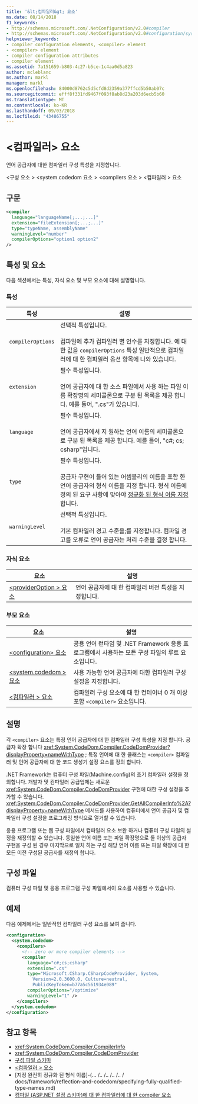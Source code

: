 ```yaml
---
title: '&lt;컴파일러&gt; 요소'
ms.date: 08/14/2018
f1_keywords:
- http://schemas.microsoft.com/.NetConfiguration/v2.0#compiler
- http://schemas.microsoft.com/.NetConfiguration/v2.0#configuration/system.codedom/compilers/compiler
helpviewer_keywords:
- compiler configuration elements, <compiler> element
- <compiler> element
- compiler configuration attributes
- compiler element
ms.assetid: 7a151659-b803-4c27-b5ce-1c4aa0d5a823
author: mcleblanc
ms.author: markl
manager: markl
ms.openlocfilehash: 84000d8762c5d5cfd8d2359a377ffcd5b50ab07c
ms.sourcegitcommit: efff8f331fd9467f093f8ab8d23a203d6ecb5b60
ms.translationtype: MT
ms.contentlocale: ko-KR
ms.lasthandoff: 09/03/2018
ms.locfileid: "43486755"
---
```

# <a name="ltcompilergt-element"></a>&lt;컴파일러&gt; 요소

언어 공급자에 대한 컴파일러 구성 특성을 지정합니다.

\<구성 요소 > \<system.codedom 요소 > \<compilers 요소 > \<컴파일러 > 요소

## <a name="syntax"></a>구문

```xml
<compiler
  language="languageName[;...;...]"
  extension="fileExtension[;...;...]"
  type="typeName, assemblyName"
  warningLevel="number"
  compilerOptions="option1 option2"
/>
```

## <a name="attributes-and-elements"></a>특성 및 요소

다음 섹션에서는 특성, 자식 요소 및 부모 요소에 대해 설명합니다.

### <a name="attributes"></a>특성

|특성|설명|
|---------------|-----------------|
|`compilerOptions`|선택적 특성입니다.<br /><br /> 컴파일에 추가 컴파일러 별 인수를 지정합니다. 에 대 한 값을 `compilerOptions` 특성 일반적으로 컴파일러에 대 한 컴파일러 옵션 항목에 나와 있습니다.|
|`extension`|필수 특성입니다.<br /><br /> 언어 공급자에 대 한 소스 파일에서 사용 하는 파일 이름 확장명의 세미콜론으로 구분 된 목록을 제공 합니다. 예를 들어, ".cs"가 있습니다.|
|`language`|필수 특성입니다.<br /><br /> 언어 공급자에서 지 원하는 언어 이름의 세미콜론으로 구분 된 목록을 제공 합니다. 예를 들어, "c#; cs; csharp"입니다.|
|`type`|필수 특성입니다.<br /><br /> 공급자 구현이 들어 있는 어셈블리의 이름을 포함 한 언어 공급자의 형식 이름을 지정 합니다. 형식 이름에 정의 된 요구 사항에 맞아야 [정규화 된 형식 이름 지정](../../../../../docs/framework/reflection-and-codedom/specifying-fully-qualified-type-names.md)합니다.|
|`warningLevel`|선택적 특성입니다.<br /><br /> 기본 컴파일러 경고 수준을;를 지정합니다. 컴파일 경고를 오류로 언어 공급자는 처리 수준을 결정 합니다.|

### <a name="child-elements"></a>자식 요소

|요소|설명|
|-------------|-----------------|
|[\<providerOption > 요소](../../../../../docs/framework/configure-apps/file-schema/compiler/provideroption-element.md)|언어 공급자에 대 한 컴파일러 버전 특성을 지정합니다.|

### <a name="parent-elements"></a>부모 요소

|요소|설명|
|-------------|-----------------|
|[\<configuration> 요소](../../../../../docs/framework/configure-apps/file-schema/configuration-element.md)|공용 언어 런타임 및 .NET Framework 응용 프로그램에서 사용하는 모든 구성 파일의 루트 요소입니다.|
|[\<system.codedom > 요소](../../../../../docs/framework/configure-apps/file-schema/compiler/system-codedom-element.md)|사용 가능한 언어 공급자에 대한 컴파일러 구성 설정을 지정합니다.|
|[\<컴파일러 > 요소](../../../../../docs/framework/configure-apps/file-schema/compiler/compilers-element.md)|컴파일러 구성 요소에 대 한 컨테이너 0 개 이상 포함 `<compiler>` 요소입니다.|

## <a name="remarks"></a>설명

각 `<compiler>` 요소는 특정 언어 공급자에 대 한 컴파일러 구성 특성을 지정 합니다. 공급자 확장 합니다 <xref:System.CodeDom.Compiler.CodeDomProvider?displayProperty=nameWithType> ; 특정 언어에 대 한 클래스는 `<compiler>` 컴파일러 및 언어 공급자에 대 한 코드 생성기 설정 요소를 정의 합니다.

.NET Framework는 컴퓨터 구성 파일(Machine.config)의 초기 컴파일러 설정을 정의합니다. 개발자 및 컴파일러 공급업체는 새로운 <xref:System.CodeDom.Compiler.CodeDomProvider> 구현에 대한 구성 설정을 추가할 수 있습니다. <xref:System.CodeDom.Compiler.CodeDomProvider.GetAllCompilerInfo%2A?displayProperty=nameWithType> 메서드를 사용하여 컴퓨터에서 언어 공급자 및 컴파일러 구성 설정을 프로그래밍 방식으로 열거할 수 있습니다.

응용 프로그램 또는 웹 구성 파일에서 컴파일러 요소 보완 하거나 컴퓨터 구성 파일의 설정을 재정의할 수 있습니다. 동일한 언어 이름 또는 파일 확장명으로 둘 이상의 공급자 구현을 구성 된 경우 마지막으로 일치 하는 구성 해당 언어 이름 또는 파일 확장에 대 한 모든 이전 구성된 공급자를 재정의 합니다.

## <a name="configuration-file"></a>구성 파일

컴퓨터 구성 파일 및 응용 프로그램 구성 파일에서이 요소를 사용할 수 있습니다.

## <a name="example"></a>예제

다음 예제에서는 일반적인 컴파일러 구성 요소를 보여 줍니다.

```xml
<configuration>
  <system.codedom>
    <compilers>
      <!-- zero or more compiler elements -->
      <compiler
        language="c#;cs;csharp"
        extension=".cs"
        type="Microsoft.CSharp.CSharpCodeProvider, System,
          Version=2.0.3600.0, Culture=neutral,
          PublicKeyToken=b77a5c561934e089"
        compilerOptions="/optimize"
        warningLevel="1" />
    </compilers>
  </system.codedom>
</configuration>
```

## <a name="see-also"></a>참고 항목

- <xref:System.CodeDom.Compiler.CompilerInfo>
- <xref:System.CodeDom.Compiler.CodeDomProvider>
- [구성 파일 스키마](../../../../../docs/framework/configure-apps/file-schema/index.md)
- [\<컴파일러 > 요소](../../../../../docs/framework/configure-apps/file-schema/compiler/compilers-element.md)
- [지정 완전히 정규화 된 형식 이름]-(... /.. /.. /.. /.. / docs/framework/reflection-and-codedom/specifying-fully-qualified-type-names.md)
- [컴파일 (ASP.NET 설정 스키마)에 대 한 컴파일러에 대 한 compiler 요소](https://msdn.microsoft.com/library/f7d6b078-5d42-4134-b3f7-62e1aba1df1e(v=vs.100))
